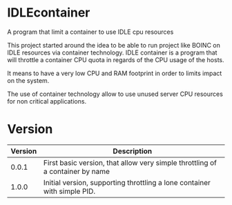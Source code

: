 # IDLEcontainer

A program that limit a container to use IDLE cpu resources

This project started around the idea to be able to run project like BOINC on IDLE resources via container technology. IDLE container is a program that will throttle a container CPU quota in regards of the CPU usage of the hosts.

It means to have a very low CPU and RAM footprint in order to limits impact on the system.

The use of container technology allow to use unused server CPU resources for non critical applications.

# Version

| Version | Description															          |
| ------- | ----------------------------------------------------------------------------- |
| 0.0.1   | First basic version, that allow very simple throttling of a container by name |
| 1.0.0   | Initial version, supporting throttling a lone container with simple PID.      |
